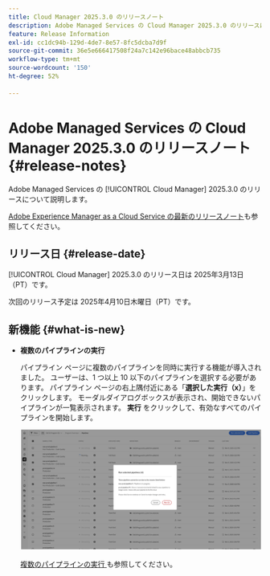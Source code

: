 ```yaml
---
title: Cloud Manager 2025.3.0 のリリースノート
description: Adobe Managed Services の Cloud Manager 2025.3.0 のリリースについて説明します。
feature: Release Information
exl-id: cc1dc94b-129d-4de7-8e57-8fc5dcba7d9f
source-git-commit: 36e5e666417508f24a7c142e96bace48abbcb735
workflow-type: tm+mt
source-wordcount: '150'
ht-degree: 52%

---
```


# Adobe Managed Services の Cloud Manager 2025.3.0 のリリースノート {#release-notes}

<!-- RELEASE WIKI  https://wiki.corp.adobe.com/display/DMSArchitecture/Cloud+Manager+2025.02.0+Release -->

Adobe Managed Services の [!UICONTROL Cloud Manager] 2025.3.0 のリリースについて説明します。

[Adobe Experience Manager as a Cloud Service の最新のリリースノート](https://experienceleague.adobe.com/ja/docs/experience-manager-cloud-service/content/release-notes/home)も参照してください。

## リリース日 {#release-date}

[!UICONTROL Cloud Manager] 2025.3.0 のリリース日は 2025年3月13日（PT）です。

次回のリリース予定は 2025年4月10日木曜日（PT）です。

## 新機能 {#what-is-new}

* **複数のパイプラインの実行**

  パイプライン ページに複数のパイプラインを同時に実行する機能が導入されました。 ユーザーは、1 つ以上 10 以下のパイプラインを選択する必要があります。 パイプライン ページの右上隅付近にある「**選択した実行（x）**」をクリックします。 モーダルダイアログボックスが表示され、開始できないパイプラインが一覧表示されます。 **実行** をクリックして、有効なすべてのパイプラインを開始します。

  ![ 選択したパイプラインを実行ダイアログボックス ](/help/release-notes/assets/run-selected-pipelines.png)

  [ 複数のパイプラインの実行 ](/help/using/managing-pipelines.md#run-multiple-pipelines) も参照してください。



<!--
## Early adoption program {#early-adoption}

Be a part of Cloud Manager's early adoption program and have a chance to test upcoming features.

### Self-service Service Pack updates for AMS Cloud Manager customers 

As part of the early adopters program, Adobe Managed Services Cloud Manager customers can now perform self-service service pack updates through the **Cloud Manager** user interface. This feature is currently available *only for development environments* and includes limited error reporting for failures.  

Customers can check for service pack updates on the **Program Overview** page under the **Environments** section (**three-dot menu**).

![Check for updates menu option](/help/release-notes/assets/check-for-updates-1.png)

![Update Service Pack dialog box](/help/release-notes/assets/check-for-updates-2.png)

The installation and upgrade process can be tracked on the **Activity** page. 

Once the process is complete, customers must **approve the execution** for the service pack upgrade to finalize successfully.

![Approve service page update](/help/release-notes/assets/check-for-updates-3.png)

If you are interested in testing this new feature and sharing your feedback, contact your Adobe Customer Success Engineer.

See also [Service Pack Updates for Development Environments - Early Adopter](/help/using/service-packs-environments.md).
-->



<!-- ## Bug fixes {#bug-fixes}

* A

Known Issues {#known-issues}

* A -->
